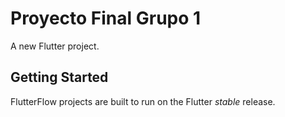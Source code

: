 # Proyecto Final Grupo 1

A new Flutter project.

## Getting Started

FlutterFlow projects are built to run on the Flutter _stable_ release.
